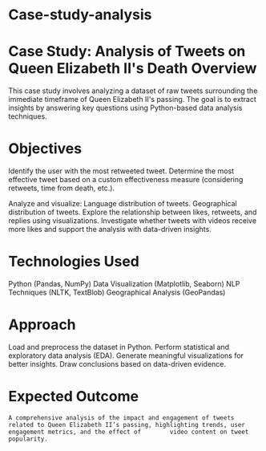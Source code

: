 # Case-study-analysis

# Case Study: Analysis of Tweets on Queen Elizabeth II's Death Overview
  This case study involves analyzing a dataset of raw tweets surrounding the immediate timeframe of Queen Elizabeth II's passing. The goal is to extract insights by answering    key questions using Python-based data analysis techniques.

# Objectives
  Identify the user with the most retweeted tweet.
  Determine the most effective tweet based on a custom effectiveness measure (considering retweets, time from death, etc.).
  
  Analyze and visualize:
    Language distribution of tweets.
    Geographical distribution of tweets.
    Explore the relationship between likes, retweets, and replies using visualizations.
    Investigate whether tweets with videos receive more likes and support the analysis with data-driven insights.
    
# Technologies Used
  Python (Pandas, NumPy)
  Data Visualization (Matplotlib, Seaborn)
  NLP Techniques (NLTK, TextBlob)
  Geographical Analysis (GeoPandas)
  
# Approach
  Load and preprocess the dataset in Python.
  Perform statistical and exploratory data analysis (EDA).
  Generate meaningful visualizations for better insights.
  Draw conclusions based on data-driven evidence.
  
# Expected Outcome
    A comprehensive analysis of the impact and engagement of tweets related to Queen Elizabeth II’s passing, highlighting trends, user engagement metrics, and the effect of        video content on tweet popularity.

